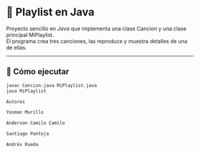 
# 🎵 Playlist en Java

Proyecto sencillo en *Java* que implementa una clase Cancion y una clase principal MiPlaylist.  
El programa crea tres canciones, las reproduce y muestra detalles de una de ellas.

---

## 🚀 Cómo ejecutar
```bash
javac Cancion.java MiPlaylist.java
java MiPlaylist

Autores

Yosman Murillo

Anderson Camilo Camilo

Santiago Pantoja

Andrés Rueda
